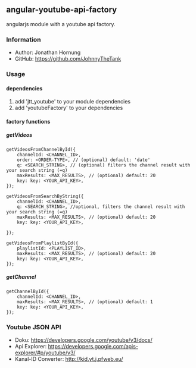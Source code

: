 ## angular-youtube-api-factory
angularjs module with a youtube api factory.

### Information
* Author: Jonathan Hornung
* GitHub: https://github.com/JohnnyTheTank

### Usage

#### dependencies
1. add 'jtt_youtube' to your module dependencies
2. add 'youtubeFactory' to your dependencies

#### factory functions

##### getVideos

    getVideosFromChannelById({
        channelId: <CHANNEL_ID>,
        order: <ORDER-TYPE>, // (optional) default: 'date'
        q: <SEARCH_STRING>, // (optional) filters the channel result with your search string (=q)
        maxResults: <MAX_RESULTS>, // (optional) default: 20
        key: key: <YOUR_API_KEY>,
    });

    getVideosFromSearchByString({
        channelId: <CHANNEL_ID>,
        q: <SEARCH_STRING>, //optional, filters the channel result with your search string (=q)
        maxResults: <MAX_RESULTS>, // (optional) default: 20
        key: key: <YOUR_API_KEY>,

    });

    getVideosFromPlaylistById({
        playlistId: <PLAYLIST_ID>,
        maxResults: <MAX_RESULTS>, // (optional) default: 20
        key: key: <YOUR_API_KEY>,
    });


##### getChannel

    getChannelById({
        channelId: <CHANNEL_ID>,
        maxResults: <MAX_RESULTS>, // (optional) default: 1
        key: key: <YOUR_API_KEY>,
    });


### Youtube JSON API

* Doku: https://developers.google.com/youtube/v3/docs/
* Api Explorer: https://developers.google.com/apis-explorer/#p/youtube/v3/
* Kanal-ID Converter: http://kid.yt.j.pfweb.eu/
